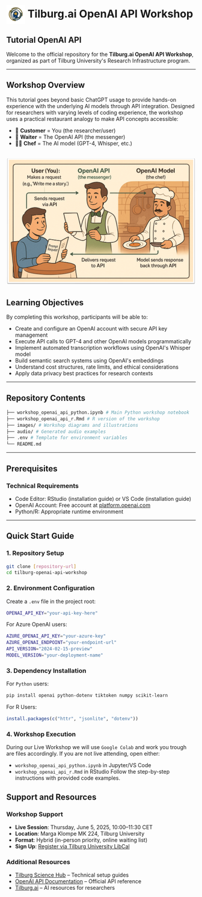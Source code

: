 <h1><img src="images/favicon.png" alt="Tilburg.ai logo" width="50" style="vertical-align: middle;"/> Tilburg.ai OpenAI API Workshop</h1>

## Tutorial OpenAI API

Welcome to the official repository for the **Tilburg.ai OpenAI API Workshop**, organized as part of Tilburg University's Research Infrastructure program.

---

## Workshop Overview

This tutorial goes beyond basic ChatGPT usage to provide hands-on experience with the underlying AI models through API integration. Designed for researchers with varying levels of coding experience, the workshop uses a practical restaurant analogy to make API concepts accessible:

- 🧑 **Customer** = You (the researcher/user)  
- 🧾 **Waiter** = The OpenAI API (the messenger)  
- 👨‍🍳 **Chef** = The AI model (GPT-4, Whisper, etc.)

![Restaurant Analogy](images/image_01.png)
---

## Learning Objectives

By completing this workshop, participants will be able to:

- Create and configure an OpenAI account with secure API key management  
- Execute API calls to GPT-4 and other OpenAI models programmatically  
- Implement automated transcription workflows using OpenAI's Whisper model  
- Build semantic search systems using OpenAI's embeddings  
- Understand cost structures, rate limits, and ethical considerations  
- Apply data privacy best practices for research contexts  

---

## Repository Contents

```bash
├── workshop_openai_api_python.ipynb # Main Python workshop notebook
├── workshop_openai_api_r.Rmd # R version of the workshop
├── images/ # Workshop diagrams and illustrations
├── audio/ # Generated audio examples
├── .env # Template for environment variables
└── README.md
```
---

## Prerequisites

### Technical Requirements
- Code Editor: RStudio (installation guide) or VS Code (installation guide)  
- OpenAI Account: Free account at [platform.openai.com](https://platform.openai.com)  
- Python/R: Appropriate runtime environment  

---

## Quick Start Guide

### 1. Repository Setup

```bash
git clone [repository-url]
cd tilburg-openai-api-workshop
```

### 2. Environment Configuration
Create a `.env` file in the project root:
```bash
OPENAI_API_KEY="your-api-key-here"
```

For Azure OpenAI users:
```bash
AZURE_OPENAI_API_KEY="your-azure-key"
AZURE_OPENAI_ENDPOINT="your-endpoint-url"
API_VERSION="2024-02-15-preview"
MODEL_VERSION="your-deployment-name"
```

### 3. Dependency Installation
For `Python` users:
```bash
pip install openai python-dotenv tiktoken numpy scikit-learn
```

For R Users:
```R
install.packages(c("httr", "jsonlite", "dotenv"))
```

### 4. Workshop Execution
During our Live Workshop we will use `Google Colab` and work you trough are files accordingly. 
If you are not live attending, open either:
- `workshop_openai_api_python.ipynb` in Jupyter/VS Code
- `workshop_openai_api_r.Rmd` in RStudio
Follow the step-by-step instructions with provided code examples.

## Support and Resources

### Workshop Support

- **Live Session**: Thursday, June 5, 2025, 10:00–11:30 CET  
- **Location**: Marga Klompe MK 224, Tilburg University  
- **Format**: Hybrid (in-person priority, online waiting list)  
- **Sign Up**: [Register via Tilburg University LibCal](https://tilburguniversity.libcal.com/event/4376591?hs=a)
  
### Additional Resources

- [Tilburg Science Hub](https://www.tilburgsciencehub.com) – Technical setup guides  
- [OpenAI API Documentation](https://platform.openai.com/docs) – Official API reference  
- [Tilburg.ai](https://tilburg.ai) – AI resources for researchers  
